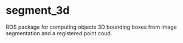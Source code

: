 # segment_3d
ROS package for computing objects 3D bounding boxes from image segmentation and a registered point coud.
